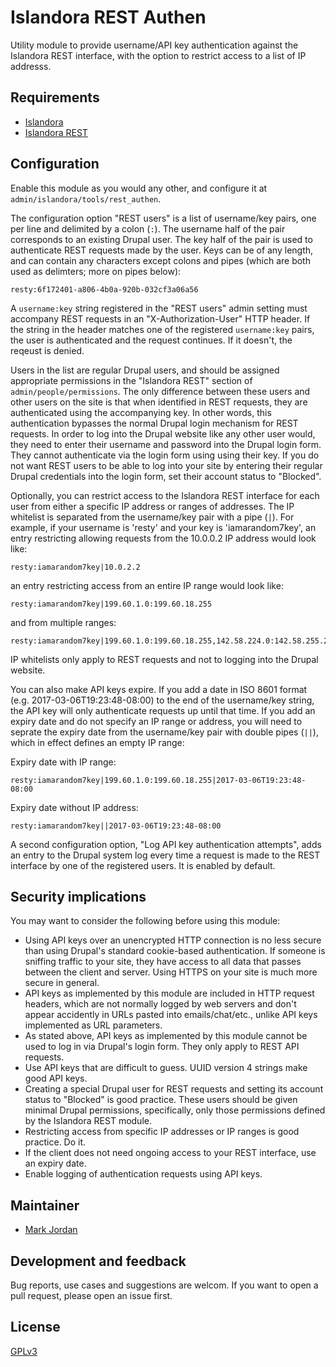 # Islandora REST Authen

Utility module to provide username/API key authentication against the Islandora REST interface, with the option to restrict access to a list of IP addresss.

## Requirements

* [Islandora](https://github.com/Islandora/islandora)
* [Islandora REST](https://github.com/discoverygarden/islandora_rest)

## Configuration

Enable this module as you would any other, and configure it at `admin/islandora/tools/rest_authen`.

The configuration option "REST users" is a list of username/key pairs, one per line and delimited by a colon (`:`). The username half of the pair corresponds to an existing Drupal user. The key half of the pair is used to authenticate REST requests made by the user. Keys can be of any length, and can contain any characters except colons and pipes (which are both used as delimters; more on pipes below):

```
resty:6f172401-a806-4b0a-920b-032cf3a06a56
```

A `username:key` string registered in the "REST users" admin setting must accompany REST requests in an "X-Authorization-User" HTTP header. If the string in the header matches one of the registered `username:key` pairs, the user is authenticated and the request continues. If it doesn't, the reqeust is denied.

Users in the list are regular Drupal users, and should be assigned appropriate permissions in the "Islandora REST" section of `admin/people/permissions`. The only difference between these users and other users on the site is that when identified in REST requests, they are authenticated using the accompanying key. In other words, this authentication bypasses the normal Drupal login mechanism for REST requests. In order to log into the Drupal website like any other user would, they need to enter their username and password into the Drupal login form. They cannot authenticate via the login form using using their key. If you do not want REST users to be able to log into your site by entering their regular Drupal credentials into the login form, set their account status to "Blocked".

Optionally, you can restrict access to the Islandora REST interface for each user from either a specific IP address or ranges of addresses. The IP whitelist is separated from the username/key pair with a pipe (`|`). For example, if your username is 'resty' and your key is 'iamarandom7key', an entry restricting allowing requests from the 10.0.0.2 IP address would look like:

```
resty:iamarandom7key|10.0.2.2
```

an entry restricting access from an entire IP range would look like:

```
resty:iamarandom7key|199.60.1.0:199.60.18.255
```

and from multiple ranges:

```
resty:iamarandom7key|199.60.1.0:199.60.18.255,142.58.224.0:142.58.255.255
```

IP whitelists only apply to REST requests and not to logging into the Drupal website.

You can also make API keys expire. If you add a date in ISO 8601 format (e.g. 2017-03-06T19:23:48-08:00) to the end of the username/key string, the API key will only authenticate requests up until that time. If you add an expiry date and do not specify an IP range or address, you will need to seprate the expiry date from the username/key pair with double pipes (`||`), which in effect defines an empty IP range:

Expiry date with IP range:

```
resty:iamarandom7key|199.60.1.0:199.60.18.255|2017-03-06T19:23:48-08:00
```

Expiry date without IP address:

```
resty:iamarandom7key||2017-03-06T19:23:48-08:00
```


A second configuration option, "Log API key authentication attempts", adds an entry to the Drupal system log every time a request is made to the REST interface by one of the registered users. It is enabled by default.

## Security implications

You may want to consider the following before using this module:

* Using API keys over an unencrypted HTTP connection is no less secure than using Drupal's standard cookie-based authentication. If someone is sniffing traffic to your site, they have access to all data that passes between the client and server. Using HTTPS on your site is much more secure in general.
* API keys as implemented by this module are included in HTTP request headers, which are not normally logged by web servers and don't appear accidently in URLs pasted into emails/chat/etc., unlike API keys implemented as URL parameters.
* As stated above, API keys as implemented by this module cannot be used to log in via Drupal's login form. They only apply to REST API requests.
* Use API keys that are difficult to guess. UUID version 4 strings make good API keys.
* Creating a special Drupal user for REST requests and setting its account status to "Blocked" is good practice. These users should be given minimal Drupal permissions, specifically, only those permissions defined by the Islandora REST module.
* Restricting access from specific IP addresses or IP ranges is good practice. Do it.
* If the client does not need ongoing access to your REST interface, use an expiry date.
* Enable logging of authentication requests using API keys.


## Maintainer

* [Mark Jordan](https://github.com/mjordan)

## Development and feedback

Bug reports, use cases and suggestions are welcom. If you want to open a pull request, please open an issue first.

## License

 [GPLv3](http://www.gnu.org/licenses/gpl-3.0.txt)
